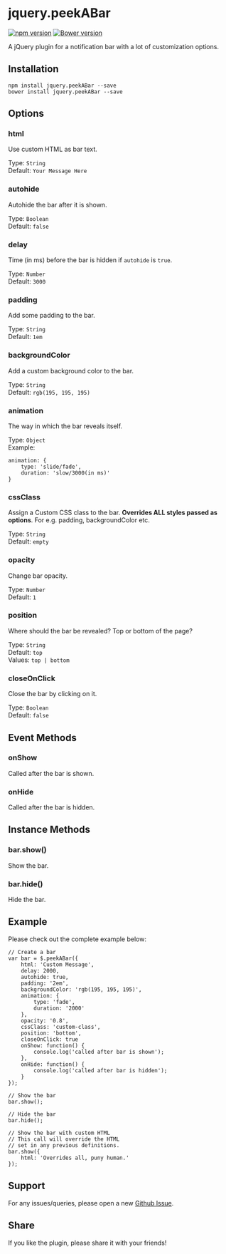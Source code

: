 # jquery.peekABar

[![npm version](https://badge.fury.io/js/jquery-peek-a-bar.svg)](https://badge.fury.io/js/jquery-peek-a-bar)
[![Bower version](https://badge.fury.io/bo/jquery.peekABar.svg)](https://badge.fury.io/bo/jquery.peekABar)

A jQuery plugin for a notification bar with a lot of customization options.

## Installation

```
npm install jquery.peekABar --save
bower install jquery.peekABar --save
```

## Options

### html
Use custom HTML as bar text.

Type: `String`  
Default: `Your Message Here`

### autohide
Autohide the bar after it is shown.

Type: `Boolean`  
Default: `false`

### delay
Time (in ms) before the bar is hidden if `autohide` is `true`.

Type: `Number`  
Default: `3000`

### padding
Add some padding to the bar.

Type: `String`  
Default: `1em`

### backgroundColor
Add a custom background color to the bar.

Type: `String`  
Default: `rgb(195, 195, 195)`

### animation
The way in which the bar reveals itself.

Type: `Object`  
Example:  
```
animation: {
    type: 'slide/fade',
    duration: 'slow/3000(in ms)'
}
```

### cssClass
Assign a Custom CSS class to the bar. **Overrides ALL styles passed as options**. For e.g. padding, backgroundColor etc.

Type: `String`  
Default: `empty`

### opacity
Change bar opacity.

Type: `Number`  
Default: `1`

### position
Where should the bar be revealed? Top or bottom of the page?

Type: `String`  
Default: `top`  
Values: `top | bottom`

### closeOnClick
Close the bar by clicking on it.

Type: `Boolean`  
Default: `false`

## Event Methods

### onShow
Called after the bar is shown.

### onHide
Called after the bar is hidden.

## Instance Methods

### bar.show()
Show the bar.

### bar.hide()
Hide the bar.

## Example
Please check out the complete example below:
```
// Create a bar
var bar = $.peekABar({
    html: 'Custom Message',
    delay: 2000,
    autohide: true,
    padding: '2em',
    backgroundColor: 'rgb(195, 195, 195)',
    animation: {
        type: 'fade',
        duration: '2000'
    },
    opacity: '0.8',
    cssClass: 'custom-class',
    position: 'bottom',
    closeOnClick: true
    onShow: function() {
        console.log('called after bar is shown');
    },
    onHide: function() {
        console.log('called after bar is hidden');
    }
});

// Show the bar
bar.show();

// Hide the bar
bar.hide();

// Show the bar with custom HTML
// This call will override the HTML
// set in any previous definitions.
bar.show({
    html: 'Overrides all, puny human.'
});
```

## Support
For any issues/queries, please open a new [Github Issue](https://github.com/kunalnagar/jquery.peekABar/issues).

## Share
If you like the plugin, please share it with your friends!
